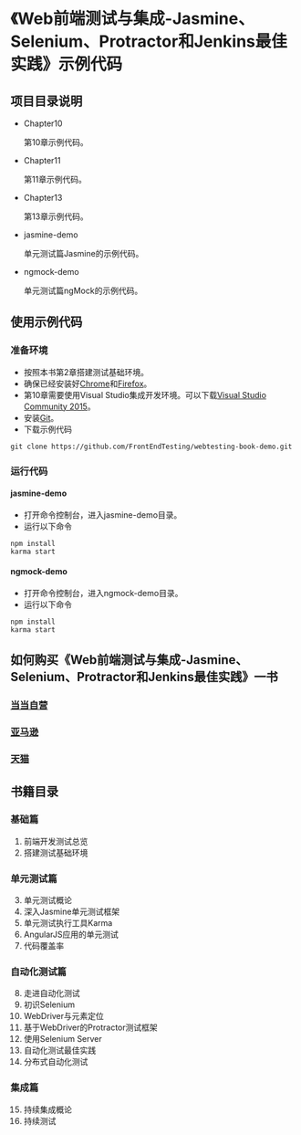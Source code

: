 # 《Web前端测试与集成-Jasmine、Selenium、Protractor和Jenkins最佳实践》示例代码


## 项目目录说明
* Chapter10

    第10章示例代码。
* Chapter11

    第11章示例代码。
* Chapter13

    第13章示例代码。
* jasmine-demo

    单元测试篇Jasmine的示例代码。
* ngmock-demo

    单元测试篇ngMock的示例代码。
## 使用示例代码
### 准备环境
* 按照本书第2章搭建测试基础环境。
* 确保已经安装好[Chrome](https://www.google.com/chrome/browser/desktop/index.html)和[Firefox](https://www.mozilla.org/en-US/firefox/)。
* 第10章需要使用Visual Studio集成开发环境。可以下载[Visual Studio Community 2015](https://www.visualstudio.com/vs/older-downloads/)。
* 安装[Git](https://git-scm.com/downloads)。
* 下载示例代码
```
git clone https://github.com/FrontEndTesting/webtesting-book-demo.git
```
### 运行代码
#### jasmine-demo
* 打开命令控制台，进入jasmine-demo目录。
* 运行以下命令
```
npm install
karma start
```
#### ngmock-demo
* 打开命令控制台，进入ngmock-demo目录。
* 运行以下命令
```
npm install
karma start
```

## 如何购买《Web前端测试与集成-Jasmine、Selenium、Protractor和Jenkins最佳实践》一书
### [当当自营](http://product.dangdang.com/25138507.html)
### [亚马逊](https://www.amazon.cn/dp/B074JS3LG9/)
### [天猫](https://detail.tmall.com/item.htm?id=556819395251)

## 书籍目录
### 基础篇
1. 前端开发测试总览
2. 搭建测试基础环境
### 单元测试篇
3. 单元测试概论
4. 深入Jasmine单元测试框架
5. 单元测试执行工具Karma
6. AngularJS应用的单元测试
7. 代码覆盖率
### 自动化测试篇
8. 走进自动化测试
9. 初识Selenium
10. WebDriver与元素定位
11. 基于WebDriver的Protractor测试框架
12. 使用Selenium Server
13. 自动化测试最佳实践
14. 分布式自动化测试
### 集成篇
15. 持续集成概论
16. 持续测试

